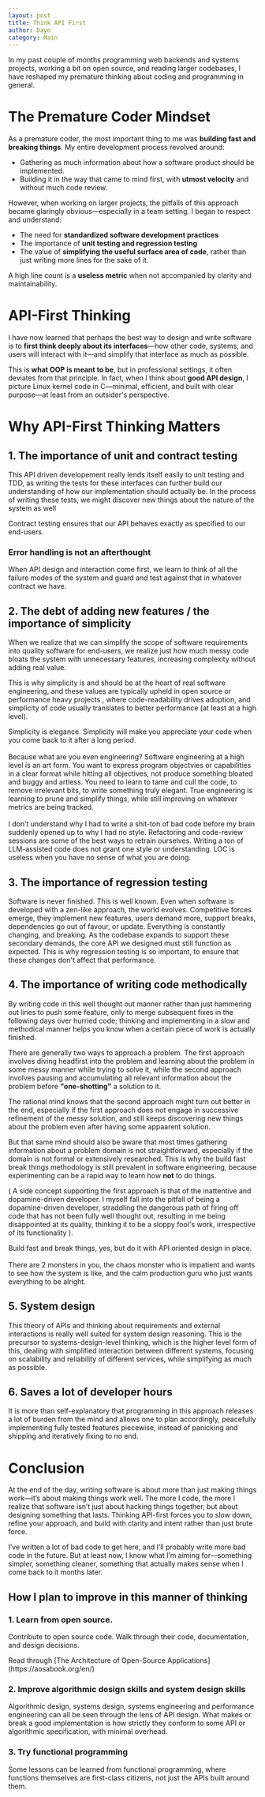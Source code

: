```yaml
---
layout: post
title: Think API First
author: Dayo
category: Main  
---
```



In my past couple of months programming web backends and systems projects, working a bit on open source, and reading larger codebases, I have reshaped my premature thinking about coding and programming in general.  

# The Premature Coder Mindset 

As a premature coder, the most important thing to me was **building fast and breaking things**. My entire development process revolved around:  
- Gathering as much information about how a software product should be implemented.  
- Building it in the way that came to mind first, with **utmost velocity** and without much code review.  

However, when working on larger projects, the pitfalls of this approach became glaringly obvious—especially in a team setting. I began to respect and understand:  
- The need for **standardized software development practices**  
- The importance of **unit testing and regression testing**  
- The value of **simplifying the useful surface area of code**, rather than just writing more lines for the sake of it.  

A high line count is a **useless metric** when not accompanied by clarity and maintainability.  

# API-First Thinking  

I have now learned that perhaps the best way to design and write software is to **first think deeply about its interfaces**—how other code, systems, and users will interact with it—and simplify that interface as much as possible.  

This is **what OOP is meant to be**, but in professional settings, it often deviates from that principle.
In fact, when I think about **good API design**, I picture Linux kernel code in C—minimal, efficient, and built with clear purpose—at least from an outsider's perspective.

# Why API-First Thinking Matters  

## 1.  The importance of unit and contract testing


<p>
    This API driven developement really lends itself easily to unit testing and TDD, as writing the tests for these interfaces can 
    further build our understanding of how our implementation should actually be. In the process of writing these tests, we might discover
    new things about the nature of the system as well
</p>
<p>
    Contract testing ensures that our API behaves exactly as specified to our end-users.
</p>

### Error handling is not an afterthought 
<p>
When API design and interaction come first, we learn to think of all the failure modes of the system and guard and test against that in whatever contract we have. 
</p>


## 2. The debt of adding new features / the importance of simplicity
<p>
    When we realize that we can simplify the scope of software requirements into quality software for end-users, we realize just how much
    messy code bloats the system with unnecessary features, increasing complexity without adding real value.
</p>
<p>
    This is why simplicity is and should be at the heart of real software engineering, and these values are typically upheld in open source or performance heavy projects , where code-readability drives adoption, and simplicity of code usually translates to better performance (at least at a high level).  

</p>

<p>

Simplicity is elegance. Simplicity will make you appreciate your code when you come back to it after a long period.
<br/> <br/>
Because what are you even engineering? Software engineering at a high level is an art form. You want to express program objectvies or capabilities in a clear format while hitting all objectives, not produce something bloated and buggy and artless. You need to learn to tame and cull the code, to remove irrelevant bits, to write something truly elegant.
True engineering is learning to prune and simplify things, while still improving on whatever metrics are being tracked. 
<br/> <br/>
I don’t understand why I had to write a shit-ton of bad code before my brain suddenly opened up to why I had no style.
Refactoring and code-review sessions are some of the best ways to retrain ourselves.
Writing a ton of LLM-assisted code does not grant one style or understanding. LOC is useless when you have no sense of what you are doing.
</p>


## 3. The importance of regression testing
<p>
    Software is never finished. This is well known. Even when software is developed with a zen-like approach, the world evolves. Competitive forces emerge,
    they implement new features, users demand more, support breaks, dependencies go out of favour, or update. Everything is constantly changing, and breaking.
    As the codebase expands to support these secondary demands, the core API we designed must still function as expected. This is why regression testing is so important, to ensure that these changes don't affect that performance. 
</p>

## 4. The importance of writing code methodically
<p>
    By writing code in this well thought out manner rather than just hammering out lines to push some feature, only to merge subsequent fixes
    in the following days over hurried code; thinking and implementing in a slow and methodical manner helps you know when a certain piece of work is
    actually finished.
</p>

There are generally two ways to approach a problem. The first approach involves diving headfirst into the problem and learning about the
problem in some messy manner while trying to solve it, while the second approach involves pausing and accumulating all relevant information about
the problem before **"one-shotting"** a solution to it. 

The rational mind knows that the second approach might turn out better in the end, especially if the first approach does not engage in
successive refinement of the messy solution, and still keeps discovering new things about the problem even after having some appaarent solution. 

But that same mind should also be aware that most times gathering information about a problem domain is not straightforward, especially if the
domain is not formal or extensively researched. This is why the build fast break things methodology is still prevalent in software engineering, 
because experimenting can be a rapid way to learn how **not** to do things.

( A side concept supporting the first approach is that of the inattentive and dopamine-driven developer. I myself fall into the pitfall
of being a dopamine-driven developer, straddling the dangerous path of firing off code that has not been fully well thought out, resulting in
me being disappointed at its quality, thinking it to be a sloppy fool's work, irrespective of its functionality ).


<p>
    Build fast and break things, yes, but do it with API oriented design in place. <br/> <br/> There are 2 monsters in you, the chaos monster who is impatient and wants to see how the system is like, and the calm production guru who just wants everything to be alright.
</p>


    
## 5. System design
<p>
    This theory of APIs and thinking about requirements and external interactions is really well suited for system design reasoning.
    This is the precursor to systems-design-level thinking, which is the higher level form of this, dealing with simplified interaction between
    different systems, focusing on scalability and reliability of different services, while simplifying as much as possible.
</p>


## 6. Saves a lot of developer hours  
<p>
It is more than self-explanatory that programming in this approach releases a lot of burden from the mind and allows one to plan accordingly, peacefully implementing fully tested features piecewise, instead of panicking and shipping and iteratively fixing to no end. 
</p>



# Conclusion

At the end of the day, writing software is about more than just making things work—it’s about making things work well. The more I code, the more I realize that software isn’t just about hacking things together, but about designing something that lasts. Thinking API-first forces you to slow down, refine your approach, and build with clarity and intent rather than just brute force.

I’ve written a lot of bad code to get here, and I’ll probably write more bad code in the future. But at least now, I know what I’m aiming for—something simpler, something cleaner, something that actually makes sense when I come back to it months later.


## How I plan to improve in this manner of thinking

### 1. Learn from open source.
<p>
    Contribute to open source code. Walk through their code, documentation, and design decisions.
    <br/>
   
</p>
 Read through [The Architecture of Open-Source Applications](https://aosabook.org/en/)


### 2. Improve algorithmic design skills and system design skills

<p>
Algorithmic design, systems design, systems engineering and performance engineering can all be seen through the lens of API design.
What makes or break a good implementation is how strictly they conform to some API or algorithmic specification, with minimal overhead.
</p>

### 3. Try functional programming
<p>
Some lessons can be learned from functional programming, where functions themselves are first-class citizens, not just the APIs built around them.
</p>












